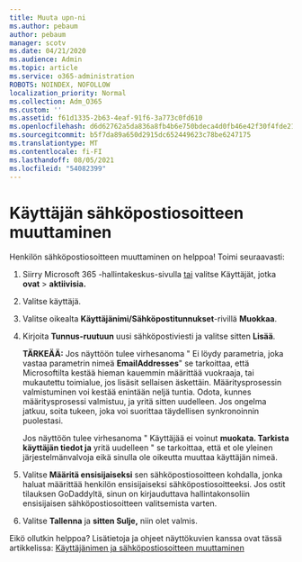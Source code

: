 ```yaml
---
title: Muuta upn-ni
ms.author: pebaum
author: pebaum
manager: scotv
ms.date: 04/21/2020
ms.audience: Admin
ms.topic: article
ms.service: o365-administration
ROBOTS: NOINDEX, NOFOLLOW
localization_priority: Normal
ms.collection: Adm_O365
ms.custom: ''
ms.assetid: f61d1335-2b63-4eaf-91f6-3a773c0fd610
ms.openlocfilehash: d6d62762a5da836a8fb4b6e750bdeca4d0fb46e42f30f4fde2183550e5d2210f
ms.sourcegitcommit: b5f7da89a650d2915dc652449623c78be6247175
ms.translationtype: MT
ms.contentlocale: fi-FI
ms.lasthandoff: 08/05/2021
ms.locfileid: "54082399"
---
```

# <a name="change-a-users-email-address"></a>Käyttäjän sähköpostiosoitteen muuttaminen

Henkilön sähköpostiosoitteen muuttaminen on helppoa! Toimi seuraavasti:
  
1. Siirry Microsoft 365 -hallintakeskus-sivulla [tai](https://go.microsoft.com/fwlink/p/?linkid=834822) valitse Käyttäjät, jotka **ovat** \> **aktiivisia.**
    
2. Valitse käyttäjä.
    
3. Valitse oikealta **Käyttäjänimi/Sähköpostitunnukset**-rivillä **Muokkaa**.
    
4. Kirjoita **Tunnus-ruutuun** uusi sähköpostiviesti ja valitse sitten **Lisää**.
    
    **TÄRKEÄÄ:** Jos näyttöön tulee virhesanoma " Ei löydy parametria, joka vastaa parametrin nimeä **EmailAddresses**" se tarkoittaa, että Microsoftilta kestää hieman kauemmin määrittää vuokraaja, tai mukautettu toimialue, jos lisäsit sellaisen äskettäin. Määritysprosessin valmistuminen voi kestää enintään neljä tuntia. Odota, kunnes määritysprosessi valmistuu, ja yritä sitten uudelleen. Jos ongelma jatkuu, soita tukeen, joka voi suorittaa täydellisen synkronoinnin puolestasi.
    
    Jos näyttöön tulee virhesanoma " Käyttäjää ei voinut **muokata. Tarkista käyttäjän tiedot ja** yritä uudelleen " se tarkoittaa, että et ole yleinen järjestelmänvalvoja eikä sinulla ole oikeutta muuttaa käyttäjän nimeä.
    
5. Valitse **Määritä ensisijaiseksi** sen sähköpostiosoitteen kohdalla, jonka haluat määrittää henkilön ensisijaiseksi sähköpostiosoitteeksi. Jos ostit tilauksen GoDaddyltä, sinun on kirjauduttava hallintakonsoliin ensisijaisen sähköpostiosoitteen valitsemista varten. 
    
6. Valitse **Tallenna** ja **sitten Sulje,** niin olet valmis.
    
Eikö ollutkin helppoa? Lisätietoja ja ohjeet näyttökuvien kanssa ovat tässä artikkelissa: [Käyttäjänimen ja sähköpostiosoitteen muuttaminen](https://docs.microsoft.com/microsoft-365/admin/add-users/change-a-user-name-and-email-address)
  

